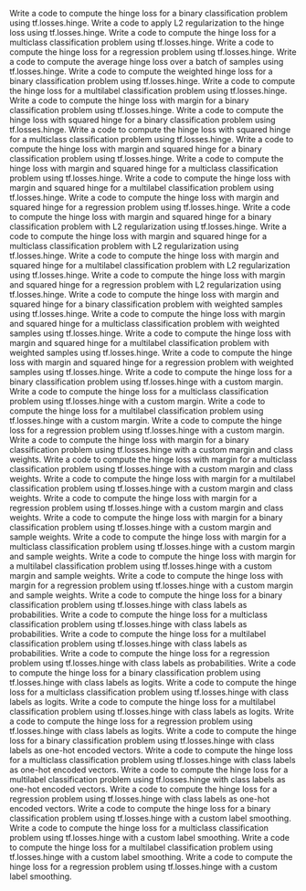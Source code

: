 Write a code to compute the hinge loss for a binary classification problem using tf.losses.hinge.
Write a code to apply L2 regularization to the hinge loss using tf.losses.hinge.
Write a code to compute the hinge loss for a multiclass classification problem using tf.losses.hinge.
Write a code to compute the hinge loss for a regression problem using tf.losses.hinge.
Write a code to compute the average hinge loss over a batch of samples using tf.losses.hinge.
Write a code to compute the weighted hinge loss for a binary classification problem using tf.losses.hinge.
Write a code to compute the hinge loss for a multilabel classification problem using tf.losses.hinge.
Write a code to compute the hinge loss with margin for a binary classification problem using tf.losses.hinge.
Write a code to compute the hinge loss with squared hinge for a binary classification problem using tf.losses.hinge.
Write a code to compute the hinge loss with squared hinge for a multiclass classification problem using tf.losses.hinge.
Write a code to compute the hinge loss with margin and squared hinge for a binary classification problem using tf.losses.hinge.
Write a code to compute the hinge loss with margin and squared hinge for a multiclass classification problem using tf.losses.hinge.
Write a code to compute the hinge loss with margin and squared hinge for a multilabel classification problem using tf.losses.hinge.
Write a code to compute the hinge loss with margin and squared hinge for a regression problem using tf.losses.hinge.
Write a code to compute the hinge loss with margin and squared hinge for a binary classification problem with L2 regularization using tf.losses.hinge.
Write a code to compute the hinge loss with margin and squared hinge for a multiclass classification problem with L2 regularization using tf.losses.hinge.
Write a code to compute the hinge loss with margin and squared hinge for a multilabel classification problem with L2 regularization using tf.losses.hinge.
Write a code to compute the hinge loss with margin and squared hinge for a regression problem with L2 regularization using tf.losses.hinge.
Write a code to compute the hinge loss with margin and squared hinge for a binary classification problem with weighted samples using tf.losses.hinge.
Write a code to compute the hinge loss with margin and squared hinge for a multiclass classification problem with weighted samples using tf.losses.hinge.
Write a code to compute the hinge loss with margin and squared hinge for a multilabel classification problem with weighted samples using tf.losses.hinge.
Write a code to compute the hinge loss with margin and squared hinge for a regression problem with weighted samples using tf.losses.hinge.
Write a code to compute the hinge loss for a binary classification problem using tf.losses.hinge with a custom margin.
Write a code to compute the hinge loss for a multiclass classification problem using tf.losses.hinge with a custom margin.
Write a code to compute the hinge loss for a multilabel classification problem using tf.losses.hinge with a custom margin.
Write a code to compute the hinge loss for a regression problem using tf.losses.hinge with a custom margin.
Write a code to compute the hinge loss with margin for a binary classification problem using tf.losses.hinge with a custom margin and class weights.
Write a code to compute the hinge loss with margin for a multiclass classification problem using tf.losses.hinge with a custom margin and class weights.
Write a code to compute the hinge loss with margin for a multilabel classification problem using tf.losses.hinge with a custom margin and class weights.
Write a code to compute the hinge loss with margin for a regression problem using tf.losses.hinge with a custom margin and class weights.
Write a code to compute the hinge loss with margin for a binary classification problem using tf.losses.hinge with a custom margin and sample weights.
Write a code to compute the hinge loss with margin for a multiclass classification problem using tf.losses.hinge with a custom margin and sample weights.
Write a code to compute the hinge loss with margin for a multilabel classification problem using tf.losses.hinge with a custom margin and sample weights.
Write a code to compute the hinge loss with margin for a regression problem using tf.losses.hinge with a custom margin and sample weights.
Write a code to compute the hinge loss for a binary classification problem using tf.losses.hinge with class labels as probabilities.
Write a code to compute the hinge loss for a multiclass classification problem using tf.losses.hinge with class labels as probabilities.
Write a code to compute the hinge loss for a multilabel classification problem using tf.losses.hinge with class labels as probabilities.
Write a code to compute the hinge loss for a regression problem using tf.losses.hinge with class labels as probabilities.
Write a code to compute the hinge loss for a binary classification problem using tf.losses.hinge with class labels as logits.
Write a code to compute the hinge loss for a multiclass classification problem using tf.losses.hinge with class labels as logits.
Write a code to compute the hinge loss for a multilabel classification problem using tf.losses.hinge with class labels as logits.
Write a code to compute the hinge loss for a regression problem using tf.losses.hinge with class labels as logits.
Write a code to compute the hinge loss for a binary classification problem using tf.losses.hinge with class labels as one-hot encoded vectors.
Write a code to compute the hinge loss for a multiclass classification problem using tf.losses.hinge with class labels as one-hot encoded vectors.
Write a code to compute the hinge loss for a multilabel classification problem using tf.losses.hinge with class labels as one-hot encoded vectors.
Write a code to compute the hinge loss for a regression problem using tf.losses.hinge with class labels as one-hot encoded vectors.
Write a code to compute the hinge loss for a binary classification problem using tf.losses.hinge with a custom label smoothing.
Write a code to compute the hinge loss for a multiclass classification problem using tf.losses.hinge with a custom label smoothing.
Write a code to compute the hinge loss for a multilabel classification problem using tf.losses.hinge with a custom label smoothing.
Write a code to compute the hinge loss for a regression problem using tf.losses.hinge with a custom label smoothing.